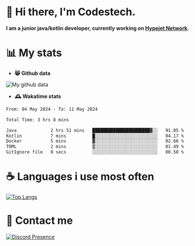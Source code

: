 # 👋 Hi there, I'm Codestech.
**I am a junior java/kotlin developer, currently working on [Hypejet Network](https://github.com/Hypejet).**

# 📊 My stats
- **😸 Github data**

![My github data](https://github-readme-stats.vercel.app/api?username=Codestech1&count_private=true&include_all_commits=true&theme=codeSTACKr)

- **🕰️ Wakatime stats**
<!--START_SECTION:waka-->

```txt
From: 04 May 2024 - To: 11 May 2024

Total Time: 3 hrs 8 mins

Java             2 hrs 51 mins   ██████████████████████▓░░   91.05 %
Kotlin           7 mins          █░░░░░░░░░░░░░░░░░░░░░░░░   04.17 %
Docker           5 mins          ▓░░░░░░░░░░░░░░░░░░░░░░░░   02.66 %
TOML             2 mins          ▒░░░░░░░░░░░░░░░░░░░░░░░░   01.49 %
GitIgnore file   0 secs          ░░░░░░░░░░░░░░░░░░░░░░░░░   00.50 %
```

<!--END_SECTION:waka-->

# ☕ Languages i use most often
[![Top Langs](https://github-readme-stats.vercel.app/api/top-langs/?username=Codestech1&layout=compact&langs_count=8&exclude_repo=window5000.github.io&theme=codeSTACKr)](https://github.com/anuraghazra/github-readme-stats)

# 💬 Contact me
[![Discord Presence](https://lanyard.cnrad.dev/api/650718742157852740)](https://discord.com/users/650718742157852740)
</br>

